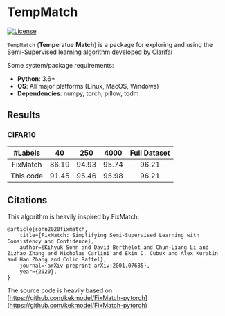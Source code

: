 # TempMatch
[![License](https://img.shields.io/badge/License-MIT-blue)](https://opensource.org/licenses/MIT)

`TempMatch` (**Temp**eratue **Match**) is a package for exploring and using the Semi-Supervised learning algorithm developed by [Clarifai](https://clarifai.com)

Some system/package requirements:
* **Python**: 3.6+
* **OS**: All major platforms (Linux, MacOS, Windows)
* **Dependencies**: numpy, torch, pillow, tqdm

## Results

### CIFAR10
| #Labels | 40 | 250 | 4000 | Full Dataset |
|:---:|:---:|:---:|:---:|:---:|
| FixMatch | 86.19 | 94.93 | 95.74 | 96.21 |
| This code | 91.45 | 95.46 | 95.98 | 96.21 |

## Citations
This algorithm is heavily inspired by FixMatch:
```
@article{sohn2020fixmatch,
    title={FixMatch: Simplifying Semi-Supervised Learning with Consistency and Confidence},
    author={Kihyuk Sohn and David Berthelot and Chun-Liang Li and Zizhao Zhang and Nicholas Carlini and Ekin D. Cubuk and Alex Kurakin and Han Zhang and Colin Raffel},
    journal={arXiv preprint arXiv:2001.07685},
    year={2020},
}
```

The source code is heavily based on [https://github.com/kekmodel/FixMatch-pytorch](https://github.com/kekmodel/FixMatch-pytorch)
